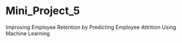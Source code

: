 # Mini_Project_5
Improving Employee Retention by Predicting Employee Attrition Using Machine Learning
